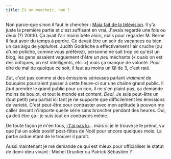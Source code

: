 ```yaml
---
title: Et un mouchoir, non ?
---
```


Non parce-que sinon il faut le chercher : [Maïa fait de la
télévision](http://vipmms.canalplus.fr/canalplus/20h10_050105_a.wmv). Il y'a
juste la première partie et c'est suffisant en vrai. J'avais regardé une fois
ou deux (?) 20h10. Ça avait l'air moins bête alors, mais pour regarder M.
Berne il faut avoir du temps à perdre. Ce devait être un soir de vacances ou
bien un cas aigu de _yaplulnet_. Judith Godrèche a effectivement l'air cruche
(ou d'une potiche, comme vous préférez), personne ne sait trop ce qu'est un
blog, les gens essaient vaguement d'être _un peu_ méchants (« ouais on est des
critiques, on est intelligents, etc. ») mais ça manque de volonté. Pour dire
du mal de quoique ce soit, il faut au moins un QI de 3, c'est raté.

Zut, c'est pas comme si des émissions sérieuses parlant _vraiment_ de bouquins
pourraient passer à cette heure-ci sur une chaîne grand public. Il _faut_
prendre le grand public pour un con, il ne s'en plaint pas, ça demande moins
de boulot, et tout le monde est content. _Deal_. Je suis peut-être un (tout
petit) peu partial ici tant je ne supporte que difficilement les émissions de
varieté. C'est peut-être pour contraster avec mon aptitude à pouvoir me caller
devant n'importe quelle série sans broncher pendant des heures. Oui, ça doit
être ça : je suis tout en contrastes même.

De toute façon je m'en fous, [j'l'ai pas
lu](http://www.20six.fr/maia/archive/2004/12/16/ps2m7y7irqfz.htm)... mais si
je le trouve je le prend, vu que j'ai un solde positif post-fêtes de Noël pour
encore quelques mois. La partie ardue étant de le trouver il paraît.

Aussi maintenant je me demande ce qui est mieux pour officialiser le statut de
demi-dieu vivant : Michel Drucker ou Patrick Sébastien ?


